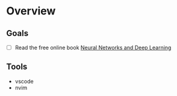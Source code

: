 # Overview

## Goals

- [ ] Read the free online book [Neural Networks and Deep Learning]

## Tools

- vscode
- nvim

[Neural Networks and Deep Learning]: http://neuralnetworksanddeeplearning.com/

